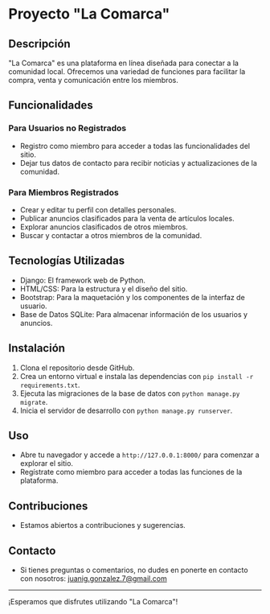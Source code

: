 # Proyecto "La Comarca"

## Descripción
"La Comarca" es una plataforma en línea diseñada para conectar a la comunidad local. Ofrecemos una variedad de funciones para facilitar la compra, venta y comunicación entre los miembros.

## Funcionalidades

### Para Usuarios no Registrados
- Registro como miembro para acceder a todas las funcionalidades del sitio.
- Dejar tus datos de contacto para recibir noticias y actualizaciones de la comunidad.

### Para Miembros Registrados
- Crear y editar tu perfil con detalles personales.
- Publicar anuncios clasificados para la venta de artículos locales.
- Explorar anuncios clasificados de otros miembros.
- Buscar y contactar a otros miembros de la comunidad.

## Tecnologías Utilizadas
- Django: El framework web de Python.
- HTML/CSS: Para la estructura y el diseño del sitio.
- Bootstrap: Para la maquetación y los componentes de la interfaz de usuario.
- Base de Datos SQLite: Para almacenar información de los usuarios y anuncios.

## Instalación
1. Clona el repositorio desde GitHub.
2. Crea un entorno virtual e instala las dependencias con `pip install -r requirements.txt`.
3. Ejecuta las migraciones de la base de datos con `python manage.py migrate`.
4. Inicia el servidor de desarrollo con `python manage.py runserver`.

## Uso
- Abre tu navegador y accede a `http://127.0.0.1:8000/` para comenzar a explorar el sitio.
- Regístrate como miembro para acceder a todas las funciones de la plataforma.

## Contribuciones
- Estamos abiertos a contribuciones y sugerencias. 



## Contacto
- Si tienes preguntas o comentarios, no dudes en ponerte en contacto con nosotros: juanig.gonzalez.7@gmail.com

---

¡Esperamos que disfrutes utilizando "La Comarca"!